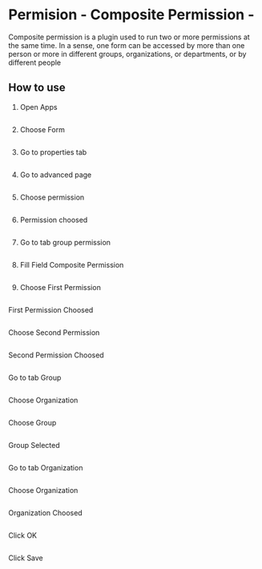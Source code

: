 # Permision - Composite Permission - 

Composite permission is a plugin used to run two or more permissions at the same time.
In a sense, one form can be accessed by more than one person or more in different groups, organizations, or departments, or by different people


## How to use

1. Open Apps

<img src="https://raw.githubusercontent.com/kinnara-digital-studio/kecak-workflow/master/docs/assets/permissionComposite_openApps.png" alt="" />


2. Choose Form

<img src="https://raw.githubusercontent.com/kinnara-digital-studio/kecak-workflow/master/docs/assets/permissionComposite_chooseForm.png" alt="" />


3. Go to properties tab

<img src="https://raw.githubusercontent.com/kinnara-digital-studio/kecak-workflow/master/docs/assets/permissionComposite_properties.png" alt="" />


4. Go to advanced page

<img src="https://raw.githubusercontent.com/kinnara-digital-studio/kecak-workflow/master/docs/assets/permissionComposite_advanced.png" alt="" />


5. Choose permission

<img src="https://raw.githubusercontent.com/kinnara-digital-studio/kecak-workflow/master/docs/assets/permissionComposite_choosePermission.png" alt="" />


6. Permission choosed

<img src="https://raw.githubusercontent.com/kinnara-digital-studio/kecak-workflow/master/docs/assets/permissionComposite_permissionChoosed.png" alt="" />


7. Go to tab group permission

<img src="https://raw.githubusercontent.com/kinnara-digital-studio/kecak-workflow/master/docs/assets/.png" alt="" />


8. Fill Field Composite Permission

<img src="https://raw.githubusercontent.com/kinnara-digital-studio/kecak-workflow/master/docs/assets/permissionComposite_fillField.png" alt="" />


9. Choose First Permission

<img src="https://raw.githubusercontent.com/kinnara-digital-studio/kecak-workflow/master/docs/assets/permissionComposite_ChooseFirstPermission.png" alt="" />

First Permission Choosed

<img src="https://raw.githubusercontent.com/kinnara-digital-studio/kecak-workflow/master/docs/assets/permissionComposite_firstPermissionChoosed.png" alt="" />


Choose Second Permission

<img src="https://raw.githubusercontent.com/kinnara-digital-studio/kecak-workflow/master/docs/assets/permissionComposite_ChooseSecondPermission.png" alt="" />


Second Permission Choosed

<img src="https://raw.githubusercontent.com/kinnara-digital-studio/kecak-workflow/master/docs/assets/permissionComposite_secondPermissionChoosed.png" alt="" />

Go to tab Group

<img src="https://raw.githubusercontent.com/kinnara-digital-studio/kecak-workflow/master/docs/assets/permissionComposite_chooseGroup.png" alt="" />


Choose Organization

<img src="https://raw.githubusercontent.com/kinnara-digital-studio/kecak-workflow/master/docs/assets/permissionComposite_groupSelectOrganization.png" alt="" />


Choose Group

<img src="https://raw.githubusercontent.com/kinnara-digital-studio/kecak-workflow/master/docs/assets/permissionComposite_groupSelectGroup.png" alt="" />

Group Selected

<img src="https://raw.githubusercontent.com/kinnara-digital-studio/kecak-workflow/master/docs/assets/permissionComposite_groupSelectGroup.png" alt="" />


Go to tab Organization

<img src="https://raw.githubusercontent.com/kinnara-digital-studio/kecak-workflow/master/docs/assets/permissionComposite_configurationOrganization.png" alt="" />


Choose Organization

<img src="https://raw.githubusercontent.com/kinnara-digital-studio/kecak-workflow/master/docs/assets/permissionComposite_chooseOrganization.png" alt="" />


Organization Choosed

<img src="https://raw.githubusercontent.com/kinnara-digital-studio/kecak-workflow/master/docs/assets/permissionComposite_organizationSelected.png" alt="" />


Click OK

<img src="https://raw.githubusercontent.com/kinnara-digital-studio/kecak-workflow/master/docs/assets/permissionComposite_ok.png" alt="" />


Click Save

<img src="https://raw.githubusercontent.com/kinnara-digital-studio/kecak-workflow/master/docs/assets/permissionComposite_save.png" alt="" />

